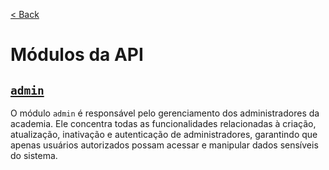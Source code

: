 [< Back](../)

# Módulos da API

## [`admin`](../../backend/modules/admin/)
O módulo `admin` é responsável pelo gerenciamento dos administradores da academia. Ele concentra todas as funcionalidades relacionadas à criação, atualização, inativação e autenticação de administradores, garantindo que apenas usuários autorizados possam acessar e manipular dados sensíveis do sistema.